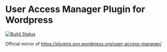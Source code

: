 # User Access Manager Plugin for Wordpress
[![Build Status](https://travis-ci.org/GM-Alex/user-access-manager.svg?branch=master)](https://travis-ci.org/GM-Alex/user-access-manager)

Official mirror of https://plugins.svn.wordpress.org/user-access-manager/
